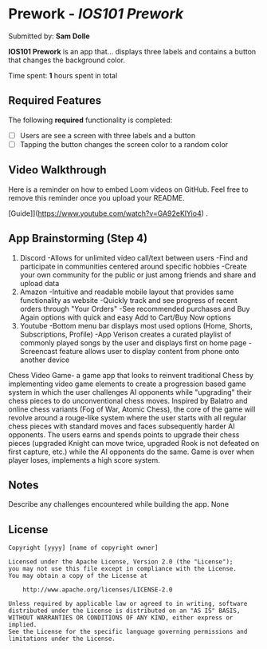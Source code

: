 # Prework - *IOS101 Prework*

Submitted by: **Sam Dolle**

**IOS101 Prework** is an app that... displays three labels and contains a button that changes the background color. 

Time spent: **1** hours spent in total

## Required Features

The following **required** functionality is completed:

- [ ] Users are see a screen with three labels and a button
- [ ] Tapping the button changes the screen color to a random color
 
## Video Walkthrough

Here is a reminder on how to embed Loom videos on GitHub. Feel free to remove this reminder once you upload your README. 

[Guide]](https://www.youtube.com/watch?v=GA92eKlYio4) .

## App Brainstorming (Step 4)
1. Discord
    -Allows for unlimited video call/text between users
    -Find and participate in communities centered around specific hobbies
    -Create your own community for the public or just among friends and share and upload data
2. Amazon
    -Intuitive and readable mobile layout that provides same functionality as website
    -Quickly track and see progress of recent orders through "Your Orders"
    -See recommended purchases and Buy Again options with quick and easy Add to Cart/Buy Now options
3. Youtube
    -Bottom menu bar displays most used options (Home, Shorts, Subscriptions, Profile)
    -App Verison creates a curated playlist of commonly played songs by the user and displays first on home page
    -Screencast feature allows user to display content from phone onto another device
    
Chess Video Game- a game app that looks to reinvent traditional Chess by implementing video game elements to create a progression based game system in which the user challenges AI opponents while "upgrading" their chess pieces to do unconventional chess moves. Inspired by Balatro and online chess variants (Fog of War, Atomic Chess), the core of the game will revolve around a rouge-like system where the user starts with all regular chess pieces with standard moves and faces subsequently harder AI opponents. The users earns and spends points to upgrade their chess pieces (upgraded Knight can move twice, upgraded Rook is not defeated on first capture, etc.) while the AI opponents do the same. Game is over when player loses, implements a high score system.

## Notes

Describe any challenges encountered while building the app.
None

## License

    Copyright [yyyy] [name of copyright owner]

    Licensed under the Apache License, Version 2.0 (the "License");
    you may not use this file except in compliance with the License.
    You may obtain a copy of the License at

        http://www.apache.org/licenses/LICENSE-2.0

    Unless required by applicable law or agreed to in writing, software
    distributed under the License is distributed on an "AS IS" BASIS,
    WITHOUT WARRANTIES OR CONDITIONS OF ANY KIND, either express or implied.
    See the License for the specific language governing permissions and
    limitations under the License.
